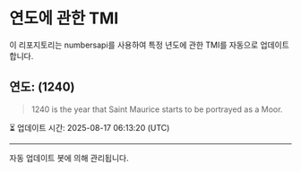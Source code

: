 
# 연도에 관한 TMI

이 리포지토리는 numbersapi를 사용하여 특정 년도에 관한 TMI를 자동으로 업데이트합니다.

## 연도: (1240)
> 1240 is the year that Saint Maurice starts to be portrayed as a Moor.

⏳ 업데이트 시간: 2025-08-17 06:13:20 (UTC)

---
자동 업데이트 봇에 의해 관리됩니다.
